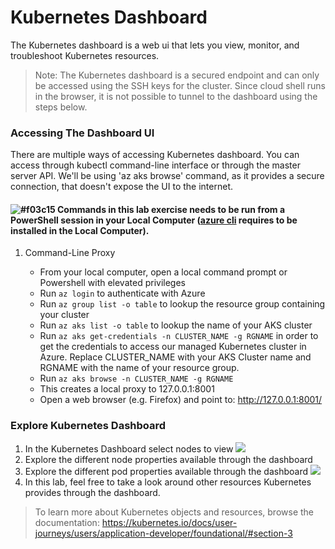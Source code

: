 # Kubernetes Dashboard

The Kubernetes dashboard is a web ui that lets you view, monitor, and troubleshoot Kubernetes resources. 

> Note: The Kubernetes dashboard is a secured endpoint and can only be accessed using the SSH keys for the cluster. Since cloud shell runs in the browser, it is not possible to tunnel to the dashboard using the steps below.

### Accessing The Dashboard UI

There are multiple ways of accessing Kubernetes dashboard. You can access through kubectl command-line interface or through the master server API. We'll be using 'az aks browse' command, as it provides a secure connection, that doesn't expose the UI to the internet.

#### ![#f03c15](https://placehold.it/15/f03c15/000000?text=+) Commands in this lab exercise needs to be run from a PowerShell session in your Local Computer ([azure cli](https://docs.microsoft.com/en-us/cli/azure/install-azure-cli-windows?view=azure-cli-latest) requires to be installed in the Local Computer). ####

1. Command-Line Proxy

    * From your local computer, open a local command prompt or Powershell with elevated privileges
    * Run ```az login``` to authenticate with Azure
    * Run ```az group list -o table``` to lookup the resource group containing your cluster
    * Run ```az aks list -o table``` to lookup the name of your AKS cluster
    * Run ```az aks get-credentials -n CLUSTER_NAME -g RGNAME``` in order to get the credentials to access our managed Kubernetes cluster in Azure. Replace CLUSTER_NAME with your AKS Cluster name and RGNAME with the name of your resource group.
    * Run ```az aks browse -n CLUSTER_NAME -g RGNAME```
    * This creates a local proxy to 127.0.0.1:8001
    * Open a web browser (e.g. Firefox) and point to: <http://127.0.0.1:8001/>

### Explore Kubernetes Dashboard

1. In the Kubernetes Dashboard select nodes to view
![](img/ui_nodes.png)
2. Explore the different node properties available through the dashboard
3. Explore the different pod properties available through the dashboard ![](img/ui_pods.png)
4. In this lab, feel free to take a look around other resources Kubernetes provides through the dashboard.

> To learn more about Kubernetes objects and resources, browse the documentation: <https://kubernetes.io/docs/user-journeys/users/application-developer/foundational/#section-3>
